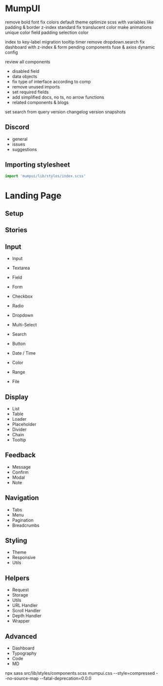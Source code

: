 # MumpUI

remove bold font
fix colors
default theme
optimize scss with variables like padding & border
z-index standard
fix translucent color
make animations unique
color field padding
selection color

index to key-label migration
tooltip timer
remove dropdown.search
fix dashboard with z-index & form
pending components
fuse & axios dynamic
config

review all components
  - disabled field
  - data objects
  - fix type of interface according to comp
  - remove unused imports
  - set required fields
  - add simplified docs, no ts, no arrow functions
  - related components & blogs

set search from query
version
changelog
version snapshots

## Discord

- general
- issues
- suggestions

## Importing stylesheet

```jsx
import 'mumpui/lib/styles/index.scss'
```

# Landing Page

## Setup

## Stories

## Input

- Input
- Textarea

- Field
- Form

- Checkbox
- Radio

- Dropdown
- Multi-Select

- Search
- Button

- Date / Time
- Color

- Range
- File

## Display

- List
- Table
- Loader
- Placeholder
- Divider
- Chain
- Tooltip

## Feedback

- Message
- Confirm
- Modal
- Note

## Navigation

- Tabs
- Menu
- Pagination
- Breadcrumbs

## Styling

- Theme
- Responsive
- Utils

## Helpers

- Request
- Storage
- Utils
- URL Handler
- Scroll Handler
- Depth Handler
- Wrapper

## Advanced

- Dashboard
- Typography
- Code
- MD

npx sass src/lib/styles/components.scss mumpui.css --style=compressed --no-source-map --fatal-deprecation=0.0.0
